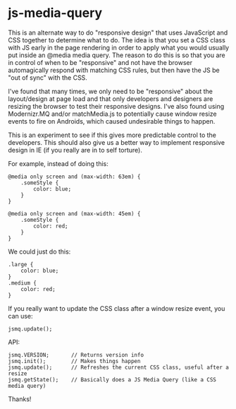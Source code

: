 js-media-query
==============

This is an alternate way to do "responsive design" that uses JavaScript and CSS
together to determine what to do. The idea is that you set a CSS class with JS
early in the page rendering in order to apply what you would usually put inside
an @media media query. The reason to do this is so that you are in control of
when to be "responsive" and not have the browser automagically respond with
matching CSS rules, but then have the JS be "out of sync" with the CSS.

I've found that many times, we only need to be "responsive" about the
layout/design at page load and that only developers and designers are resizing
the browser to test their responsive designs. I've also found using Modernizr.MQ
and/or matchMedia.js to potentially cause window resize events to fire on
Androids, which caused undesirable things to happen.

This is an experiment to see if this gives more predictable control to the
developers. This should also give us a better way to implement responsive
design in IE (if you really are in to self torture).



For example, instead of doing this:

    @media only screen and (max-width: 63em) { 
        .someStyle {
            color: blue;
        }
    }

    @media only screen and (max-width: 45em) {
        .someStyle {
            color: red;
        }
    }
    
We could just do this:

    .large {
        color: blue;
    }
    .medium {
        color: red;
    }
    
If you really want to update the CSS class after a window resize event, you
can use:
    
    jsmq.update();
    
API:

    jsmq.VERSION;       // Returns version info
    jsmq.init();        // Makes things happen
    jsmq.update();      // Refreshes the current CSS class, useful after a resize
    jsmq.getState();    // Basically does a JS Media Query (like a CSS media query)    


Thanks!